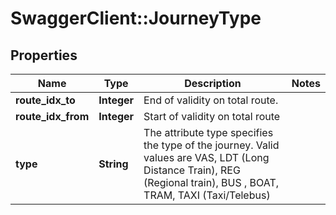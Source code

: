 # SwaggerClient::JourneyType

## Properties
Name | Type | Description | Notes
------------ | ------------- | ------------- | -------------
**route_idx_to** | **Integer** | End of validity on total route. | 
**route_idx_from** | **Integer** | Start of validity on total route | 
**type** | **String** | The attribute type specifies the type of the journey. Valid values are VAS, LDT (Long Distance Train), REG (Regional train), BUS , BOAT, TRAM, TAXI (Taxi/Telebus) | 


